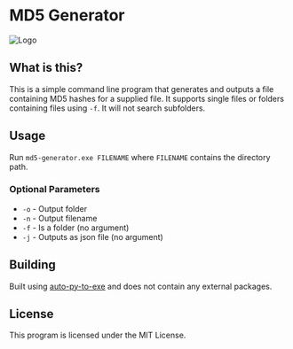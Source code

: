 # MD5 Generator
![Logo](https://cdn.discordapp.com/attachments/513331574188539924/1173424292671795321/icon.png?ex=6563e788&is=65517288&hm=e5e7434564df29169e35798b047f8fdd40c830882b51363c77bfa004d3d8ab6c&)
## What is this?
This is a simple command line program that generates and outputs a file containing MD5 hashes for a supplied file. It supports single files or folders containing files using `-f`. It will not search subfolders.

## Usage
Run `md5-generator.exe FILENAME` where `FILENAME` contains the directory path.

### Optional Parameters
* `-o` - Output folder
* `-n` - Output filename
* `-f` - Is a folder (no argument)
* `-j` - Outputs as json file (no argument)

## Building
Built using [auto-py-to-exe](https://pypi.org/project/auto-py-to-exe/) and does not contain any external packages.

## License
This program is licensed under the MIT License.
